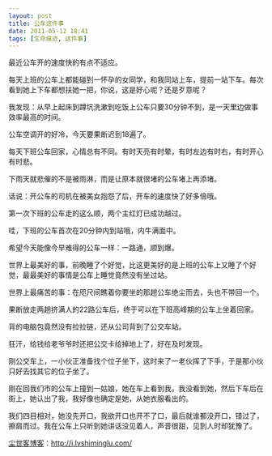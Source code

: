 ```yaml
---
layout: post
title: 公车这件事
date: 2011-05-12 18:41
tags: [生命痕迹, 这件事]
---
```

最近公车开的速度快的有点不适应。

每天上班的公车上都能碰到一怀孕的女同学，和我同站上车，提前一站下车。每次看到她上下车都想扶她一把，你说，这是好心呢？还是歹意呢？

我发现：从早上起床到蹲坑洗漱到吃饭上公车只要30分钟不到，是一天里边做事效率最高的时间。

公车空调开的好冷，今天要果断迟到18遍了。

每天下班公车回家，心情总有不同。有时天亮有时晕，有时左边有时右，有时开心有时悲。

下雨天就悲催的不是被雨淋，而是让原本就很堵的公车堵上再添堵。

话说：开公车的司机在被美女抱怨了后，开车的速度快了好多倍哦。

第一次下班的公车走的这么顺，两个主红灯已成功越过。

哇，下班的公车首次在20分钟内到站哦，内牛满面中。

希望今天能像今早难得的公车一样：一路通，顺到爆。

世界上最美好的事，前晚睡了个好觉，比这更美好的是上班的公车上又睡了个好觉，最最美好的事情是公车上睡觉竟然没有坐过站。

世界上最痛苦的事：在咫尺间瞧着你要坐的那趟公车绝尘而去，头也不带回一个。

果断放走两趟挤满人的22路公车后，终于可以在下班高峰期的公车上坐着回家。

背的电脑包竟然没有拉拉链，还从公司背到了公交车站。

狂汗，给钱给老爷爷时还把公交卡给掉地上了，好在及时发现。

刚公交车上，一小伙正准备找个位子坐下，这时来了一老伙挥了下手，于是那小伙只好去找其它的位子坐了。

刚在回我们市的公车上撞到一姑娘，她在车上看到我，我没看到她，然后下车后在街上，她认出了我，我好像也确定是她，从她衣服看出的。

我们四目相对，她没先开口，我欲开口也开不了口，最后就谁都没开口，错过了，擦肩而过。我在公车上只听到她讲话没见着人，声音很甜，见到人时却犹豫了。

<a href="http://i.lvshiminglu.com/">尘世客博客</a>：<a href="http://i.lvshiminglu.com/">http://i.lvshiminglu.com/</a>

